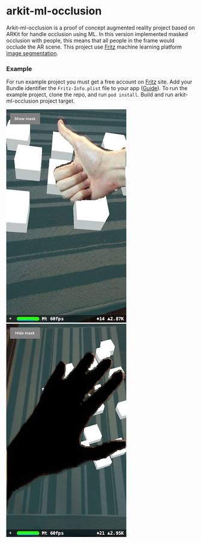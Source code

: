 # arkit-ml-occlusion
Arkit-ml-occlusion is a proof of concept augmented reality project based on ARKit for handle occlusion using ML.
In this version implemented masked occlusion with people, this means that all people in the frame would occlude the AR scene.
This project use [Fritz](https://www.fritz.ai/)  machine learning platform [image segmentation](https://docs.fritz.ai/develop/vision/image-segmentation/ios.html).

### Example
For run example project you must get a free account on [Fritz](https://www.fritz.ai/) site. Add your Bundle identifier the `Fritz-Info.plist` file to your app ([Guide](https://docs.fritz.ai/quickstart.html#ios)).
To run the example project, clone the repo, and run `pod install`.
Build and run arkit-ml-occlusion project target.

![screenshot1](https://github.com/AlexanderKub/arkit-ml-occlusion/raw/master/screenshots/screenshot01.jpeg)
![screenshot2](https://github.com/AlexanderKub/arkit-ml-occlusion/raw/master/screenshots/screenshot02.jpeg)

